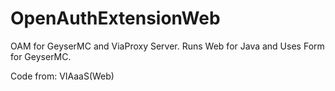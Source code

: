 # OpenAuthExtensionWeb
OAM for GeyserMC and ViaProxy Server. Runs Web for Java and Uses Form for GeyserMC.

Code from: VIAaaS(Web)
